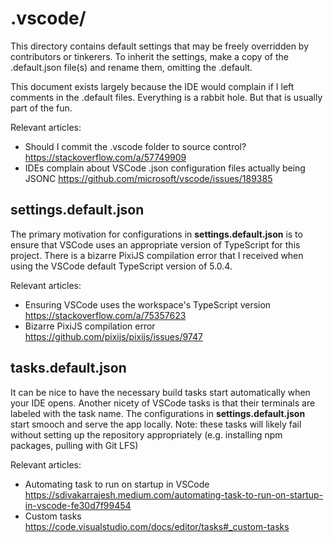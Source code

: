 # .vscode/
This directory contains default settings that may be freely overridden by contributors or tinkerers.
To inherit the settings, make a copy of the .default.json file(s) and rename them, omitting the .default.

This document exists largely because the IDE would complain if I left comments in the .default files.
Everything is a rabbit hole. But that is usually part of the fun.

Relevant articles:
- Should I commit the .vscode folder to source control? https://stackoverflow.com/a/57749909
- IDEs complain about VSCode .json configuration files actually being JSONC https://github.com/microsoft/vscode/issues/189385

## settings.default.json
The primary motivation for configurations in **settings.default.json** is to ensure that VSCode uses an appropriate version of TypeScript for this project.
There is a bizarre PixiJS compilation error that I received when using the VSCode default TypeScript version of 5.0.4.

Relevant articles:
- Ensuring VSCode uses the workspace's TypeScript version https://stackoverflow.com/a/75357623
- Bizarre PixiJS compilation error https://github.com/pixijs/pixijs/issues/9747

## tasks.default.json
It can be nice to have the necessary build tasks start automatically when your IDE opens.
Another nicety of VSCode tasks is that their terminals are labeled with the task name.
The configurations in **settings.default.json** start smooch and serve the app locally.
Note: these tasks will likely fail without setting up the repository appropriately (e.g. installing npm packages, pulling with Git LFS)

Relevant articles:
- Automating task to run on startup in VSCode https://sdivakarrajesh.medium.com/automating-task-to-run-on-startup-in-vscode-fe30d7f99454
- Custom tasks https://code.visualstudio.com/docs/editor/tasks#_custom-tasks
